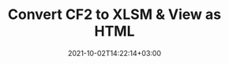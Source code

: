 ---
############################# Static ############################
layout: "autogen"
date: 2021-10-02T14:22:14+03:00
draft: false
path: "total/net/conversion/cf2-to-xlsm/"

############################# Head ############################
head_title: "Convert CF2 to XLSM in C# VB.NET & View as HTML"
head_description: "Code example to convert CF2 to XLSM and 100+ other file formats in .NET (C#, VB.NET, ASP.NET & .NET Core) applications. Display the Converted XLSM document as HTML viewer."

############################# Header ############################
title: "Convert CF2 to XLSM & View as HTML"
description: "Programmatically convert CF2 to XLSM in .NET applications using flexible options to customize the resultant document. Convert the complete document or specific pages based on page numbers or selective page ranges using the .NET document conversion library."

############################# SubMenu ############################
submenu:
    enable: false

############################# Content ############################
content:
    enable: true
    block:
    - title_left: "CF2 to XLSM Conversion in C# .NET"
      content_left: |
          CF2 to XLSM file conversion using C#. Add watermark and view the converted document as HTML without using any external software.

          -   Create **Converter** object to convert CF2 document
          -   Set the convert options for XLSM format
          -   Call **Convert** method of **Converter** class instance for conversion to XLSM
          -   Set options for HTML viewer
          -   Create **Viewer** object to view converted XLSM as HTML
          
      title_right: "Convert Whole Document or Specific Pages"
      content_right: |
          You require `GroupDocs.Conversion` & `GroupDocs.Viewer` namespaces to convert between a wide range of popular document types such as PDF, Microsoft Word, Excel, PowerPoint, Project, Outlook, HTML, diagrams and image file formats. Explore other [.NET APIs for Office documents](https://products.conholdate.com/total/net/) as offered by Conholdate.Total.
          
          Get the respective assembly files from the [downloads](https://downloads.conholdate.com/total/net) or fetch the whole package from [Nuget](https://www.nuget.org/packages/Conholdate.Total/) to add 'Conholdate.Total` directly in your workspace.
          
      code: |
          ```cs {linenos=false}
          // Convert CF2 to XLSM using GroupDocs.Conversion API
          // Create Converter object to convert CF2 document
          using (Converter converter = new Converter("input.cf2"))
          {
              // set the convert options for XLSM format
              var convertOptions = converter.GetPossibleConversions()["xlsm"].ConvertOptions;

              // convert to XLSM format
              converter.Convert("output.xlsm", convertOptions);
          }

          // Set options for HTML viewer
          HtmlViewOptions viewOptions = HtmlViewOptions.ForEmbeddedResources("output{0}.html");

          // Create Viewer object to view converted XLSM as HTML
          using (Viewer viewer = new Viewer("output.xlsm"))
          {
              viewer.View(viewOptions);
          }
          ```
    - title_left: "Add Watermark to Converted XLSM in C#"
      content_left: |
          Accurately convert documents (CF2 to XLSM) exactly as the original file and apply text or image watermarks to the converted document pages using C# .NET.

          -   Create **Converter** object to convert CF2 document
          -   Create new instance of **WatermarkOptions** class
          -   Specify watermark properties (color, width, text, image etc)
          -   Instantiate the proper **ConvertOptions** class
          -   Set **Watermark** property of the **ConvertOptions** instance
          -   Call **Convert** method of **Converter** class instance for conversion to XLSM
        
      title_right: "Source Document Information Extraction"
      content_right: |
          The documents information extraction feature not only allows getting the basic information about the source document file but it also supports extracting some valuable file-format specific information such as project start and end dates of a Microsoft Project file, any printing restrictions on a PDF document, list of folders enclosed in an Outlook data file etc. 

          Convert popular document file formats on different operating systems such as Windows, Linux or macOS while using platforms such as Windows Azure, Mono and Xamarin.
          
      code: |
          ```cs {linenos=false}
          // Create Converter object to convert CF2 document
          using (Converter converter = new Converter("input.cf2"))
          {
              // Create new instance of WatermarkOptions class
              WatermarkOptions watermark = new WatermarkOptions
              {
                  Text = "Sample watermark",
                  Color = Color.Red,
                  Width = 100,
                  Height = 100,
                  Background = true
              };

              // Instantiate the proper ConvertOptions class
              PdfConvertOptions options = new PdfConvertOptions
              {
                  Watermark = watermark
              };

              // convert to XLSM format
              converter.Convert("output.xlsm", options);
          }
          ```
############################# About Formats ############################
about_formats:
    enable: false
############################# More Formats ############################
more_formats:
    enable: true
    auto: false
    other_out_formats: PDF DOCX DOT DOTX DOTM TXT RTF HTML MHTML XLS XLSX XLSM XLT XLTX XLTM CSV DIF PPT PPTX PPS PPSX POT POTX POTM ODT OTT OTP ODP ODS EMZ WMZ SVGZ TEX DCM WMF BMP PNG GIF JPEG TIFF
############################# Back to top ###############################
back_to_top:
  enable: true
---